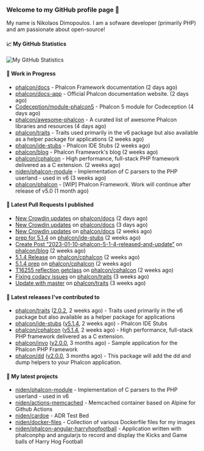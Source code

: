 ### Welcome to my GitHub profile page 👋

My name is Nikolaos Dimopoulos. I am a sofware developer (primarily PHP) and am passionate about open-source!

#### 📈 My GitHub Statistics

![My GitHub Statistics](https://github-readme-stats.vercel.app/api?username=niden&show_icons=true&count_private=true&hide_title=true&theme=transparent)

#### 👷 Work in Progress

- [phalcon/docs](https://github.com/phalcon/docs) - Phalcon Framework documentation (2 days ago)
- [phalcon/docs-app](https://github.com/phalcon/docs-app) - Official Phalcon documentation website. (2 days ago)
- [Codeception/module-phalcon5](https://github.com/Codeception/module-phalcon5) - Phalcon 5 module for Codeception (4 days ago)
- [phalcon/awesome-phalcon](https://github.com/phalcon/awesome-phalcon) - A curated list of awesome Phalcon libraries and resources (4 days ago)
- [phalcon/traits](https://github.com/phalcon/traits) - Traits used primarily in the v6 package but also available as a helper package for applications (2 weeks ago)
- [phalcon/ide-stubs](https://github.com/phalcon/ide-stubs) - Phalcon IDE Stubs (2 weeks ago)
- [phalcon/blog](https://github.com/phalcon/blog) - Phalcon Framework&#39;s blog (2 weeks ago)
- [phalcon/cphalcon](https://github.com/phalcon/cphalcon) - High performance, full-stack PHP framework delivered as a C extension. (2 weeks ago)
- [niden/phalcon-module](https://github.com/niden/phalcon-module) - Implementation of C parsers to the PHP userland - used in v6 (3 weeks ago)
- [phalcon/phalcon](https://github.com/phalcon/phalcon) - [WIP] Phalcon Framework. Work will continue after release of v5.0 (1 month ago)

#### 🔨 Latest Pull Requests I published

- [New Crowdin updates](https://github.com/phalcon/docs/pull/3124) on [phalcon/docs](https://github.com/phalcon/docs) (2 days ago)
- [New Crowdin updates](https://github.com/phalcon/docs/pull/3123) on [phalcon/docs](https://github.com/phalcon/docs) (3 days ago)
- [New Crowdin updates](https://github.com/phalcon/docs/pull/3118) on [phalcon/docs](https://github.com/phalcon/docs) (2 weeks ago)
- [prep for 5.1.4](https://github.com/phalcon/ide-stubs/pull/84) on [phalcon/ide-stubs](https://github.com/phalcon/ide-stubs) (2 weeks ago)
- [Create Post “2023-01-10-phalcon-5-1-4-released-and-update”](https://github.com/phalcon/blog/pull/523) on [phalcon/blog](https://github.com/phalcon/blog) (2 weeks ago)
- [5.1.4 Release](https://github.com/phalcon/cphalcon/pull/16259) on [phalcon/cphalcon](https://github.com/phalcon/cphalcon) (2 weeks ago)
- [5.1.4 prep](https://github.com/phalcon/cphalcon/pull/16258) on [phalcon/cphalcon](https://github.com/phalcon/cphalcon) (2 weeks ago)
- [T16255 reflection getclass](https://github.com/phalcon/cphalcon/pull/16257) on [phalcon/cphalcon](https://github.com/phalcon/cphalcon) (2 weeks ago)
- [Fixing codacy issues](https://github.com/phalcon/traits/pull/39) on [phalcon/traits](https://github.com/phalcon/traits) (3 weeks ago)
- [Update with master](https://github.com/phalcon/traits/pull/38) on [phalcon/traits](https://github.com/phalcon/traits) (3 weeks ago)

#### 🔭 Latest releases I've contributed to

- [phalcon/traits](https://github.com/phalcon/traits) ([2.0.2](https://github.com/phalcon/traits/releases/tag/2.0.2), 2 weeks ago) - Traits used primarily in the v6 package but also available as a helper package for applications
- [phalcon/ide-stubs](https://github.com/phalcon/ide-stubs) ([v5.1.4](https://github.com/phalcon/ide-stubs/releases/tag/v5.1.4), 2 weeks ago) - Phalcon IDE Stubs
- [phalcon/cphalcon](https://github.com/phalcon/cphalcon) ([v5.1.4](https://github.com/phalcon/cphalcon/releases/tag/v5.1.4), 2 weeks ago) - High performance, full-stack PHP framework delivered as a C extension.
- [phalcon/invo](https://github.com/phalcon/invo) ([v2.0.0](https://github.com/phalcon/invo/releases/tag/v2.0.0), 3 months ago) - Sample application for the Phalcon PHP Framework
- [phalcon/dd](https://github.com/phalcon/dd) ([v2.0.0](https://github.com/phalcon/dd/releases/tag/v2.0.0), 3 months ago) - This package will add the dd and dump helpers to your Phalcon application.

#### 🌱 My latest projects

- [niden/phalcon-module](https://github.com/niden/phalcon-module) - Implementation of C parsers to the PHP userland - used in v6
- [niden/actions-memcached](https://github.com/niden/actions-memcached) - Memcached container based on Alpine for Github Actions
- [niden/cardoe](https://github.com/niden/cardoe) - ADR Test Bed
- [niden/docker-files](https://github.com/niden/docker-files) - Collection of various Dockerfile files for my images
- [niden/phalcon-angular-harryhogfootball](https://github.com/niden/phalcon-angular-harryhogfootball) - Application written with phalconphp and angularjs to record and display the Kicks and Game balls of Harry Hog Football


